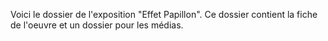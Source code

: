 Voici le dossier de l'exposition "Effet Papillon". Ce dossier contient la fiche de l'oeuvre et un dossier pour les médias.
